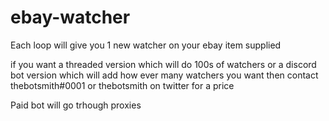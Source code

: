 # ebay-watcher
Each loop will give you 1 new watcher on your ebay item supplied

if you want a threaded version which will do 100s of watchers or a discord bot version which will add how ever many watchers you want then contact thebotsmith#0001 or thebotsmith on twitter for a price

Paid bot will go trhough proxies 
